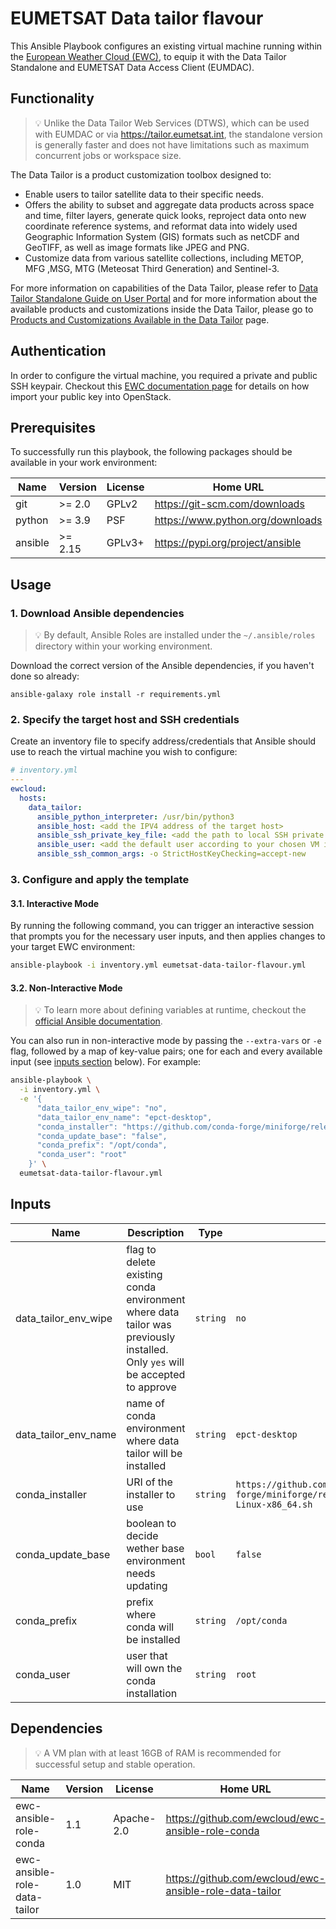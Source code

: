 # EUMETSAT Data tailor flavour

This Ansible Playbook configures an existing virtual machine running
within the [European Weather Cloud (EWC)](https://europeanweather.cloud/), to equip it with the Data Tailor Standalone and EUMETSAT Data Access Client (EUMDAC).

## Functionality
> 💡 Unlike the Data Tailor Web Services (DTWS), which can be used with EUMDAC or via https://tailor.eumetsat.int, the standalone version is generally faster and does not have limitations such as maximum concurrent jobs or workspace size.

The Data Tailor is a product customization toolbox designed to:
* Enable users to tailor satellite data to their specific needs. 
* Offers the ability to subset and aggregate data products across space and time, filter layers, generate quick looks, reproject data onto new coordinate reference systems, and reformat data into widely used Geographic Information System (GIS) formats such as netCDF and GeoTIFF, as well as image formats like JPEG and PNG. 
* Customize data from various satellite collections, including METOP, MFG ,MSG, MTG (Meteosat Third Generation) and Sentinel-3. 

For more information on capabilities of the Data Tailor, please refer to [Data Tailor Standalone Guide on User Portal](https://user.eumetsat.int/resources/user-guides/data-tailor-standalone-guide) and for more information about the available products and customizations inside the Data Tailor, please go to [Products and Customizations Available in the Data Tailor](https://user.eumetsat.int/resources/user-guides/data-store-detailed-guide#ID-Products-and-customisation-available-in-the-Data-Tailor) page.

## Authentication

In order to configure the virtual machine, you
required a private and public SSH keypair. Checkout this
[EWC documentation page](https://confluence.ecmwf.int/display/EWCLOUDKB/EWC+-+OpenStack+Command-Line+client#EWCOpenStackCommandLineclient-ImportSSHkey)
for details on how import your public key into OpenStack.

## Prerequisites

To successfully run this playbook, the following packages should be available in your work environment:

| Name | Version | License | Home URL |
|------|---------|----- |-----|
| git | >= 2.0 | GPLv2  | https://git-scm.com/downloads |
| python | >= 3.9   | PSF | https://www.python.org/downloads  |
| ansible | >= 2.15 |  GPLv3+ | https://pypi.org/project/ansible  |

## Usage

### 1. Download  Ansible dependencies
>💡 By default, Ansible Roles are installed under the `~/.ansible/roles` directory within your working environment.

Download the correct version of the Ansible dependencies, if you haven't done so already:

```
ansible-galaxy role install -r requirements.yml
```

### 2. Specify the target host and SSH credentials
Create an inventory file to specify address/credentials that Ansible should use
to reach the virtual machine you wish to configure:

```yaml
# inventory.yml
---
ewcloud:
  hosts:
    data_tailor:
      ansible_python_interpreter: /usr/bin/python3
      ansible_host: <add the IPV4 address of the target host>
      ansible_ssh_private_key_file: <add the path to local SSH private key file>
      ansible_user: <add the default user according to your chosen VM image>
      ansible_ssh_common_args: -o StrictHostKeyChecking=accept-new
```

### 3. Configure and apply the template

#### 3.1. Interactive Mode

By running the following command, you can trigger an interactive session that
prompts you for the necessary user inputs, and then applies changes to your
target EWC environment:

```bash
ansible-playbook -i inventory.yml eumetsat-data-tailor-flavour.yml
```

#### 3.2. Non-Interactive Mode

>💡 To learn more about defining variables at runtime, checkout the
[official Ansible documentation](https://docs.ansible.com/ansible/latest/playbook_guide/playbooks_variables.html).

You can also run in non-interactive mode by passing the
`--extra-vars` or `-e` flag, followed by a map of  key-value pairs; one for
each and every available input (see [inputs section](#inputs) below). For
example:

```bash
ansible-playbook \
  -i inventory.yml \
  -e '{
      "data_tailor_env_wipe": "no",
      "data_tailor_env_name": "epct-desktop",
      "conda_installer": "https://github.com/conda-forge/miniforge/releases/latest/download/Miniforge3-Linux-x86_64.sh",
      "conda_update_base": "false",
      "conda_prefix": "/opt/conda",
      "conda_user": "root"
    }' \
  eumetsat-data-tailor-flavour.yml
```

## Inputs

| Name | Description | Type | Default | Required |
|------|-------------|------|---------|:--------:|
| data_tailor_env_wipe | flag to delete existing conda environment where data tailor was previously installed. Only `yes` will be accepted to approve | `string` | `no` | yes |
| data_tailor_env_name | name of conda environment where data tailor will be installed | `string` | `epct-desktop` | yes |
| conda_installer  | URI of the installer to use | `string` | `https://github.com/conda-forge/miniforge/releases/latest/download/Miniforge3-Linux-x86_64.sh` | yes |
| conda_update_base | boolean to decide wether base environment needs updating | `bool` | `false` | yes |
| conda_prefix | prefix where conda will be installed | `string` | `/opt/conda` | yes |
| conda_user | user that will own the conda installation | `string` | `root` | yes |

## Dependencies
> 💡 A VM plan with at least 16GB of RAM is recommended for successful setup and
stable operation.

| Name | Version | License | Home URL |
|------|---------|------|------|
| ewc-ansible-role-conda | 1.1 |  Apache-2.0 | https://github.com/ewcloud/ewc-ansible-role-conda |
| ewc-ansible-role-data-tailor | 1.0 |  MIT | https://github.com/ewcloud/ewc-ansible-role-data-tailor |
